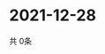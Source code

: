 # 2021-12-28
  共 0条

  <!-- BEGIN -->
  <!-- 最后更新时间Tue Dec 28 2021 08:06:51 GMT+0000 (Coordinated Universal Time) -->
  
  <!-- END -->
  
  